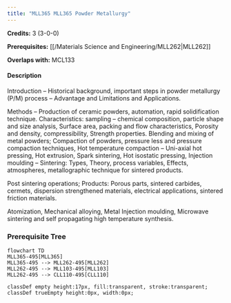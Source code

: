 ```yaml
---
title: "MLL365 MLL365 Powder Metallurgy"
---
```

**Credits:** 3 (3-0-0)

**Prerequisites:** [[/Materials Science and Engineering/MLL262|MLL262]]

**Overlaps with:** MCL133

#### Description
Introduction – Historical background, important steps in powder metallurgy (P/M) process – Advantage and Limitations and Applications.

Methods – Production of ceramic powders, automation, rapid solidification technique. Characteristics: sampling – chemical composition, particle shape and size analysis, Surface area, packing and flow characteristics, Porosity and density, compressibility, Strength properties. Blending and mixing of metal powders; Compaction of powders, pressure less and pressure compaction techniques, Hot temperature compaction – Uni-axial hot pressing, Hot extrusion, Spark sintering, Hot isostatic pressing, Injection moulding – Sintering: Types, Theory, process variables, Effects, atmospheres, metallographic technique for sintered products.

Post sintering operations; Products: Porous parts, sintered carbides, cermets, dispersion strengthened materials, electrical applications, sintered friction materials.

Atomization, Mechanical alloying, Metal Injection moulding, Microwave sintering and self propagating high temperature synthesis.

### Prerequisite Tree

```mermaid
flowchart TD
MLL365-495[MLL365]
MLL365-495 --> MLL262-495[MLL262]
MLL262-495 --> MLL103-495[MLL103]
MLL262-495 --> CLL110-495[CLL110]

classDef empty height:17px, fill:transparent, stroke:transparent;
classDef trueEmpty height:0px, width:0px;
```
